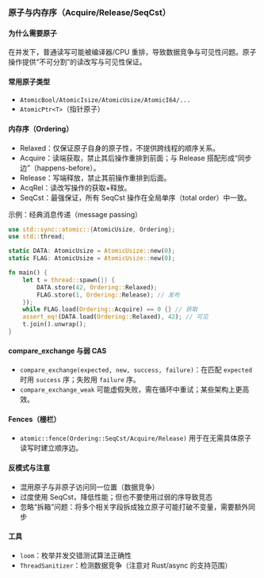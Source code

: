 ### 原子与内存序（Acquire/Release/SeqCst）

#### 为什么需要原子

在并发下，普通读写可能被编译器/CPU 重排，导致数据竞争与可见性问题。原子操作提供“不可分割”的读改写与可见性保证。

#### 常用原子类型

- `AtomicBool/AtomicIsize/AtomicUsize/AtomicI64/...`
- `AtomicPtr<T>`（指针原子）

#### 内存序（Ordering）

- Relaxed：仅保证原子自身的原子性，不提供跨线程的顺序关系。
- Acquire：读端获取，禁止其后操作重排到前面；与 Release 搭配形成“同步边”（happens-before）。
- Release：写端释放，禁止其前操作重排到后面。
- AcqRel：读改写操作的获取+释放。
- SeqCst：最强保证，所有 SeqCst 操作在全局单序（total order）中一致。

示例：经典消息传递（message passing）

```rust
use std::sync::atomic::{AtomicUsize, Ordering};
use std::thread;

static DATA: AtomicUsize = AtomicUsize::new(0);
static FLAG: AtomicUsize = AtomicUsize::new(0);

fn main() {
    let t = thread::spawn(|| {
        DATA.store(42, Ordering::Relaxed);
        FLAG.store(1, Ordering::Release); // 发布
    });
    while FLAG.load(Ordering::Acquire) == 0 {} // 获取
    assert_eq!(DATA.load(Ordering::Relaxed), 42); // 可见
    t.join().unwrap();
}
```

#### compare_exchange 与弱 CAS

- `compare_exchange(expected, new, success, failure)`：在匹配 `expected` 时用 `success` 序；失败用 `failure` 序。
- `compare_exchange_weak` 可能虚假失败，需在循环中重试；某些架构上更高效。

#### Fences（栅栏）

- `atomic::fence(Ordering::SeqCst/Acquire/Release)` 用于在无需具体原子读写时建立顺序边。

#### 反模式与注意

- 混用原子与非原子访问同一位置（数据竞争）
- 过度使用 SeqCst，降低性能；但也不要使用过弱的序导致竞态
- 忽略“拆箱”问题：将多个相关字段拆成独立原子可能打破不变量，需要额外同步

#### 工具

- `loom`：枚举并发交错测试算法正确性
- `ThreadSanitizer`：检测数据竞争（注意对 Rust/async 的支持范围）

